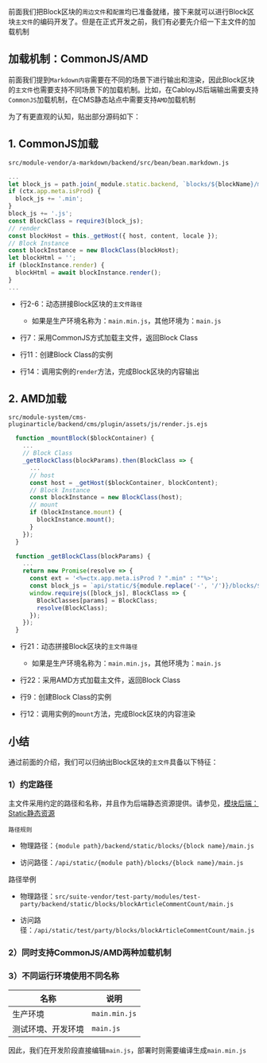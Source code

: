 前面我们把Block区块的`周边文件`和`配置`均已准备就绪，接下来就可以进行Block区块`主文件`的编码开发了。但是在正式开发之前，我们有必要先介绍一下主文件的加载机制

## 加载机制：**CommonJS/AMD**

前面我们提到`Markdown内容`需要在不同的场景下进行输出和渲染，因此Block区块的`主文件`也需要支持不同场景下的加载机制。比如，在CabloyJS后端输出需要支持`CommonJS`加载机制，在CMS静态站点中需要支持`AMD`加载机制

为了有更直观的认知，贴出部分源码如下：

## 1. CommonJS加载

`src/module-vendor/a-markdown/backend/src/bean/bean.markdown.js`

``` javascript
...
let block_js = path.join(_module.static.backend, `blocks/${blockName}/main`);
if (ctx.app.meta.isProd) {
  block_js += '.min';
}
block_js += '.js';
const BlockClass = require3(block_js);
// render
const blockHost = this._getHost({ host, content, locale });
// Block Instance
const blockInstance = new BlockClass(blockHost);
let blockHtml = '';
if (blockInstance.render) {
  blockHtml = await blockInstance.render();
}
...
```

* 行2-6：动态拼接Block区块的`主文件路径`

  * 如果是生产环境名称为：`main.min.js`，其他环境为：`main.js`

* 行7：采用CommonJS方式加载主文件，返回Block Class

* 行11：创建Block Class的实例

* 行14：调用实例的`render`方法，完成Block区块的内容输出

## 2. AMD加载

`src/module-system/cms-pluginarticle/backend/cms/plugin/assets/js/render.js.ejs`

``` javascript
  function _mountBlock($blockContainer) {
    ...
    // Block Class
    _getBlockClass(blockParams).then(BlockClass => {
      ...
      // host
      const host = _getHost($blockContainer, blockContent);
      // Block Instance
      const blockInstance = new BlockClass(host);
      // mount
      if (blockInstance.mount) {
        blockInstance.mount();
      }
    });
  }

  function _getBlockClass(blockParams) {
    ...
    return new Promise(resolve => {
      const ext = '<%=ctx.app.meta.isProd ? ".min" : ""%>';
      const block_js = `api/static/${module.replace('-', '/')}/blocks/${blockName}/main${ext}`;
      window.requirejs([block_js], BlockClass => {
        BlockClasses[params] = BlockClass;
        resolve(BlockClass);
      });
    });
  }
```

* 行21：动态拼接Block区块的`主文件路径`

  * 如果是生产环境名称为：`main.min.js`，其他环境为：`main.js`

* 行22：采用AMD方式加载主文件，返回Block Class

* 行9：创建Block Class的实例

* 行12：调用实例的`mount`方法，完成Block区块的内容渲染

## 小结

通过前面的介绍，我们可以归纳出Block区块的`主文件`具备以下特征：

### 1）约定路径

主文件采用约定的路径和名称，并且作为后端静态资源提供。请参见，[模块后端：Static静态资源](https://cabloy.com/zh-cn/articles/backend-static.html)

`路径规则`

* 物理路径：`{module path}/backend/static/blocks/{block name}/main.js`

* 访问路径：`/api/static/{module path}/blocks/{block name}/main.js`

路径举例

* 物理路径：`src/suite-vendor/test-party/modules/test-party/backend/static/blocks/blockArticleCommentCount/main.js`

* 访问路径：`/api/static/test/party/blocks/blockArticleCommentCount/main.js`

### 2）同时支持CommonJS/AMD两种加载机制

### 3）不同运行环境使用不同名称

| 名称 | 说明 |
|----|----|
| 生产环境 | `main.min.js` |
| 测试环境、开发环境 | `main.js` |

因此，我们在开发阶段直接编辑`main.js`，部署时则需要编译生成`main.min.js`